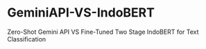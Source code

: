 # GeminiAPI-VS-IndoBERT
Zero-Shot Gemini API VS Fine-Tuned Two Stage IndoBERT for Text Classification
